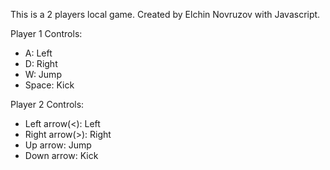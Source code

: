 This is a 2 players local game. Created by Elchin Novruzov with Javascript.

Player 1 Controls:
- A: Left
- D: Right
- W: Jump
- Space: Kick

Player 2 Controls:
- Left arrow(<): Left
- Right arrow(>): Right
- Up arrow: Jump
- Down arrow: Kick
